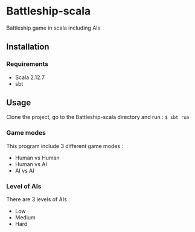 # Battleship-scala

Battleship game in scala including AIs

## Installation

### Requirements
* Scala 2.12.7
* sbt

## Usage

Clone the project, go to the Battleship-scala directory and run : `$ sbt run`

### Game modes
This program include 3 different game modes :
* Human vs Human
* Human vs AI
* AI vs AI

### Level of AIs
There are 3 levels of AIs : 
* Low
* Medium
* Hard
